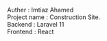 Auther : Imtiaz Ahamed
<br>
Project name : Construction Site.
<br>
Backend : Laravel 11
<br>
Frontend : React
